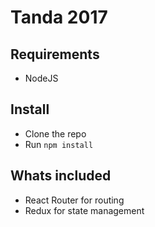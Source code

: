 # Tanda 2017

## Requirements
- NodeJS

## Install

- Clone the repo
- Run `npm install`

## Whats included

- React Router for routing
- Redux for state management
